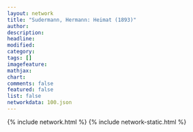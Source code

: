 ```yaml
---
layout: network
title: "Sudermann, Hermann: Heimat (1893)"
author:
description:
headline:
modified:
category:
tags: []
imagefeature: 
mathjax: 
chart: 
comments: false
featured: false
list: false
networkdata: 100.json
---
```

{% include network.html %}
{% include network-static.html %}

